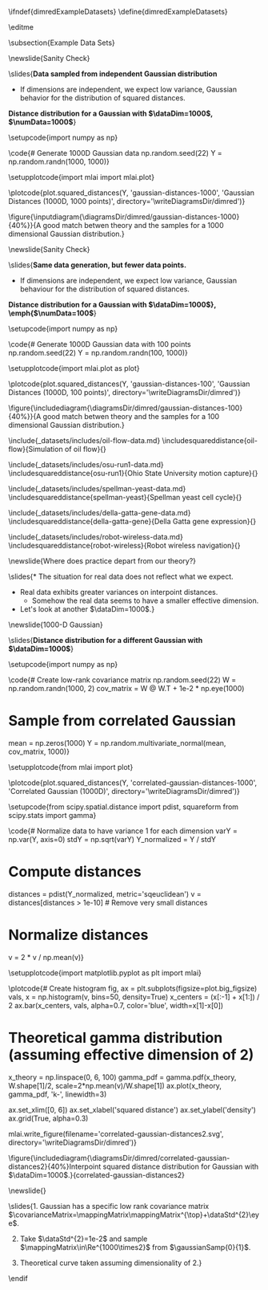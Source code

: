 \ifndef{dimredExampleDatasets}
\define{dimredExampleDatasets}

\editme

\subsection{Example Data Sets}

\newslide{Sanity Check}

\slides{**Data sampled from independent Gaussian distribution**

* If dimensions are independent, we expect low variance, Gaussian behavior
    for the distribution of squared distances.

**Distance distribution for a Gaussian with $\dataDim=1000$, $\numData=1000$**}


\setupcode{import numpy as np}

\code{# Generate 1000D Gaussian data
np.random.seed(22)
Y = np.random.randn(1000, 1000)}

\setupplotcode{import mlai
import mlai.plot}

\plotcode{plot.squared_distances(Y, 'gaussian-distances-1000', 'Gaussian Distances (1000D, 1000 points)', directory='\writeDiagramsDir/dimred')}

\figure{\inputdiagram{\diagramsDir/dimred/gaussian-distances-1000}{40%}}{A good match betwen theory and the samples for a 1000 dimensional Gaussian distribution.}


\newslide{Sanity Check}

\slides{**Same data generation, but fewer data points.**

* If dimensions are independent, we expect low variance, Gaussian behaviour
    for the distribution of squared distances.
  
**Distance distribution for a Gaussian with $\dataDim=1000$}, \emph{$\numData=100$**}

\setupcode{import numpy as np}

\code{# Generate 1000D Gaussian data with 100 points
np.random.seed(22)
Y = np.random.randn(100, 1000)}

\setupplotcode{import mlai.plot as plot}

\plotcode{plot.squared_distances(Y, 'gaussian-distances-100', 'Gaussian Distances (1000D, 100 points)', directory='\writeDiagramsDir/dimred')}

\figure{\includediagram{\diagramsDir/dimred/gaussian-distances-100}{40%}}{A good match betwen theory and the samples for a 100 dimensional Gaussian distribution.}

\include{_datasets/includes/oil-flow-data.md}
\includesquareddistance{oil-flow}{Simulation of oil flow}{}

\include{_datasets/includes/osu-run1-data.md}
\includesquareddistance{osu-run1}{Ohio State University motion capture}{}

\include{_datasets/includes/spellman-yeast-data.md}
\includesquareddistance{spellman-yeast}{Spellman yeast cell cycle}{}

\include{_datasets/includes/della-gatta-gene-data.md}
\includesquareddistance{della-gatta-gene}{Della Gatta gene expression}{}

\include{_datasets/includes/robot-wireless-data.md}
\includesquareddistance{robot-wireless}{Robot wireless navigation}{}

\newslide{Where does practice depart from our theory?}

\slides{* The situation for real data does not reflect what we expect.
* Real data exhibits greater variances on interpoint distances.
  *  Somehow the real data seems to have a smaller effective dimension.
* Let's look at another $\dataDim=1000$.}

\newslide{1000-D Gaussian}

\slides{**Distance distribution for a different Gaussian with $\dataDim=1000$**}

\setupcode{import numpy as np}

\code{# Create low-rank covariance matrix
np.random.seed(22)
W = np.random.randn(1000, 2)
cov_matrix = W @ W.T + 1e-2 * np.eye(1000)

# Sample from correlated Gaussian
mean = np.zeros(1000)
Y = np.random.multivariate_normal(mean, cov_matrix, 1000)}

\setupplotcode{from mlai import plot}

\plotcode{plot.squared_distances(Y, 'correlated-gaussian-distances-1000', 'Correlated Gaussian (1000D)', directory='\writeDiagramsDir/dimred')}

\setupcode{from scipy.spatial.distance import pdist, squareform
from scipy.stats import gamma}

\code{# Normalize data to have variance 1 for each dimension
varY = np.var(Y, axis=0)
stdY = np.sqrt(varY)
Y_normalized = Y / stdY

# Compute distances
distances = pdist(Y_normalized, metric='sqeuclidean')
v = distances[distances > 1e-10]  # Remove very small distances

# Normalize distances
v = 2 * v / np.mean(v)}

\setupplotcode{import matplotlib.pyplot as plt
import mlai}

\plotcode{# Create histogram
fig, ax = plt.subplots(figsize=plot.big_figsize)
vals, x = np.histogram(v, bins=50, density=True)
x_centers = (x[:-1] + x[1:]) / 2
ax.bar(x_centers, vals, alpha=0.7, color='blue', width=x[1]-x[0])

# Theoretical gamma distribution (assuming effective dimension of 2)
x_theory = np.linspace(0, 6, 100)
gamma_pdf = gamma.pdf(x_theory, W.shape[1]/2, scale=2*np.mean(v)/W.shape[1])
ax.plot(x_theory, gamma_pdf, 'k-', linewidth=3)

ax.set_xlim([0, 6])
ax.set_xlabel('squared distance')
ax.set_ylabel('density')
ax.grid(True, alpha=0.3)

mlai.write_figure(filename='correlated-gaussian-distances2.svg', 
                  directory='\writeDiagramsDir/dimred')}

\figure{\includediagram{\diagramsDir/dimred/correlated-gaussian-distances2}{40%}Interpoint squared distance distribution for Gaussian with $\dataDim=1000$.}{correlated-gaussian-distances2}

\newslide{}

\slides{1. Gaussian has a specific low rank covariance matrix $\covarianceMatrix=\mappingMatrix\mappingMatrix^{\top}+\dataStd^{2}\eye$.
    
2. Take $\dataStd^{2}=1e-2$ and sample $\mappingMatrix\in\Re^{1000\times2}$
     from $\gaussianSamp{0}{1}$.

3. Theoretical curve taken assuming dimensionality of 2.}


\endif
